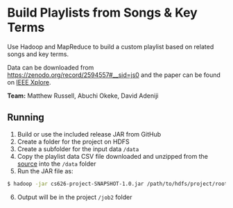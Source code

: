 # Build Playlists from Songs & Key Terms
Use Hadoop and MapReduce to build a custom playlist based on related songs and key terms.

Data can be downloaded from https://zenodo.org/record/2594557#__sid=js0 and the paper can be found on [IEEE Xplore](https://ieeexplore.ieee.org/document/7395827).

**Team:** Matthew Russell, Abuchi Okeke, David Adeniji

## Running
1. Build or use the included release JAR from GitHub
2. Create a folder for the project on HDFS
3. Create a subfolder for the input data `/data`
4. Copy the playlist data CSV file downloaded and unzipped from the [source](https://zenodo.org/record/2594557#__sid=js0) into the `/data` folder
5. Run the JAR file as:
```bash
$ hadoop -jar cs626-project-SNAPSHOT-1.0.jar /path/to/hdfs/project/root queryartist,track,keyword
```
6. Output will be in the project `/job2` folder
